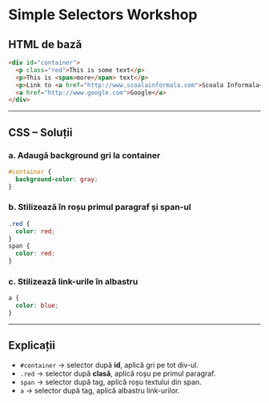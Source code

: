 # Simple Selectors Workshop

## HTML de bază

```html
<div id="container">
  <p class="red">This is some text</p>
  <p>This is <span>more</span> text</p>
  <p>Link to <a href="http://www.scoalainformala.com">Scoala Informala</a></p>
  <a href="http://www.google.com">Google</a>
</div>
```

---

## CSS – Soluții

### a. Adaugă background gri la container

```css
#container {
  background-color: gray;
}
```

### b. Stilizează în roșu primul paragraf și span-ul

```css
.red {
  color: red;
}
span {
  color: red;
}
```

### c. Stilizează link-urile în albastru

```css
a {
  color: blue;
}
```

---

## Explicații

- `#container` → selector după **id**, aplică gri pe tot div-ul.
- `.red` → selector după **clasă**, aplică roșu pe primul paragraf.
- `span` → selector după tag, aplică roșu textului din span.
- `a` → selector după tag, aplică albastru link-urilor.
